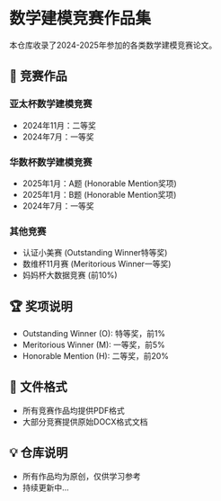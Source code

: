 # 数学建模竞赛作品集

本仓库收录了2024-2025年参加的各类数学建模竞赛论文。

## 📑 竞赛作品

### 亚太杯数学建模竞赛
- 2024年11月：二等奖
- 2024年7月：一等奖

### 华数杯数学建模竞赛
- 2025年1月：A题 (Honorable Mention奖项)
- 2025年1月：B题 (Honorable Mention奖项)
- 2024年7月：一等奖

### 其他竞赛
- 认证小美赛 (Outstanding Winner特等奖)
- 数维杯11月赛 (Meritorious Winner一等奖)
- 妈妈杯大数据竞赛 (前10%)

## 🏆 奖项说明
- Outstanding Winner (O): 特等奖，前1%
- Meritorious Winner (M): 一等奖，前5%
- Honorable Mention (H): 二等奖，前20%

## 📁 文件格式
- 所有竞赛作品均提供PDF格式
- 大部分竞赛提供原始DOCX格式文档

## 💡 仓库说明
- 所有作品均为原创，仅供学习参考
- 持续更新中...

